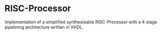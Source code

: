 # RISC-Processor
Implementation of a simplified synthesisable RISC-Processor with a 4 stage pipelining architecture written in VHDL.
